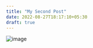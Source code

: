 ```yaml
---
title: "My Second Post"
date: 2022-08-27T18:17:10+05:30
draft: true
---
```


![image](/images/tree.jpeg)